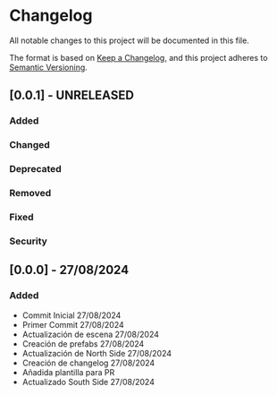 # Changelog

All notable changes to this project will be documented in this file.

The format is based on [Keep a Changelog](https://keepachangelog.com/en/1.1.0/),
and this project adheres to [Semantic Versioning](https://semver.org/spec/v2.0.0.html).

## [0.0.1] - UNRELEASED

### Added

### Changed

### Deprecated

### Removed

### Fixed

### Security

## [0.0.0] - 27/08/2024

### Added

- Commit Inicial 27/08/2024
- Primer Commit 27/08/2024
- Actualización de escena 27/08/2024
- Creación de prefabs 27/08/2024
- Actualización de North Side 27/08/2024
- Creación de changelog 27/08/2024
- Añadida plantilla para PR
- Actualizado South Side 27/08/2024

